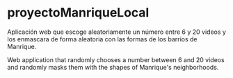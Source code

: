 # proyectoManriqueLocal

Aplicación web que escoge aleatoriamente un número entre 6 y 20 videos y los enmascara de forma aleatoria con las formas de los barrios de Manrique.

Web application that randomly chooses a number between 6 and 20 videos and randomly masks them with the shapes of Manrique's neighborhoods.
